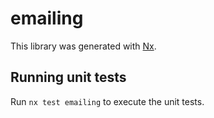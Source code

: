 # emailing

This library was generated with [Nx](https://nx.dev).

## Running unit tests

Run `nx test emailing` to execute the unit tests.
